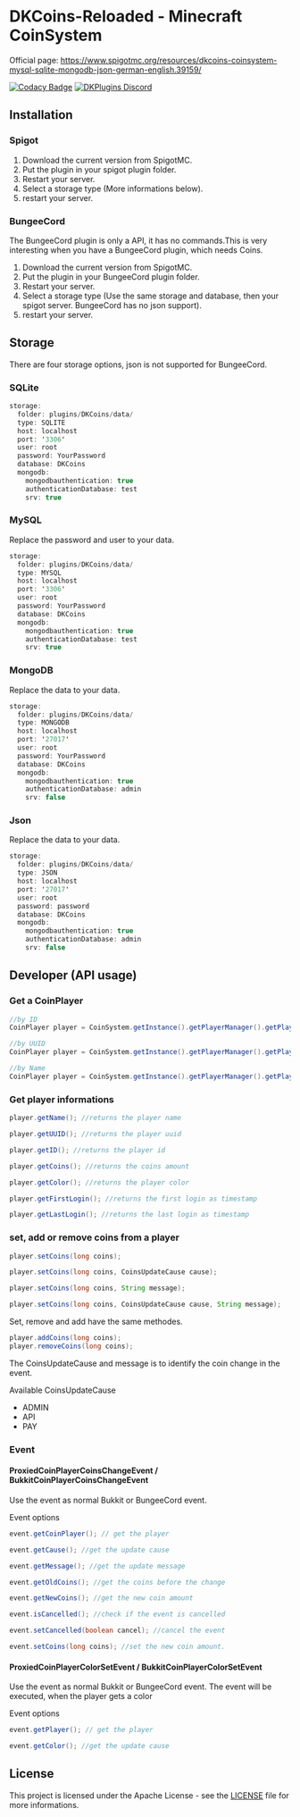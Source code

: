 # DKCoins-Reloaded - Minecraft CoinSystem

Official page:
<https://www.spigotmc.org/resources/dkcoins-coinsystem-mysql-sqlite-mongodb-json-german-english.39159/>

[![Codacy Badge](https://api.codacy.com/project/badge/Grade/d0ec972516ed47b2b6758b2277cb469b)](https://app.codacy.com/app/DevKrieger/DKCoins?utm_source=github.com&utm_medium=referral&utm_content=DevKrieger/DKCoins&utm_campaign=Badge_Grade_Dashboard)
[![DKPlugins Discord](https://discordapp.com/api/guilds/513441444959223809/embed.png)](https://discord.gg/PawBsVy)

## Installation 

### Spigot

 1. Download the current version from SpigotMC.
 2. Put the plugin in your spigot plugin folder.
 3. Restart your server.
 4. Select a storage type (More informations below).
 5. restart your server.

### BungeeCord

The BungeeCord plugin is only a API, it has no commands.This is very interesting when you have a BungeeCord plugin, which needs Coins.

 1. Download the current version from SpigotMC.
 2. Put the plugin in your BungeeCord plugin folder.
 3. Restart your server.
 4. Select a storage type (Use the same storage and database, then your spigot server. BungeeCord has no json support).
 5. restart your server.

## Storage

There are four storage options, json is not supported for BungeeCord.

### SQLite

```java
storage:
  folder: plugins/DKCoins/data/
  type: SQLITE
  host: localhost
  port: '3306'
  user: root
  password: YourPassword
  database: DKCoins
  mongodb:
    mongodbauthentication: true
    authenticationDatabase: test
    srv: true
```

### MySQL

Replace the password and user to your data.

```java
storage:
  folder: plugins/DKCoins/data/
  type: MYSQL
  host: localhost
  port: '3306'
  user: root
  password: YourPassword
  database: DKCoins
  mongodb:
    mongodbauthentication: true
    authenticationDatabase: test
    srv: true
```

### MongoDB

Replace the data to your data.

```java
storage:
  folder: plugins/DKCoins/data/
  type: MONGODB
  host: localhost
  port: '27017'
  user: root
  password: YourPassword
  database: DKCoins
  mongodb:
    mongodbauthentication: true
    authenticationDatabase: admin
    srv: false
```

### Json

Replace the data to your data.

```java
storage:
  folder: plugins/DKCoins/data/
  type: JSON
  host: localhost
  port: '27017'
  user: root
  password: password
  database: DKCoins
  mongodb:
    mongodbauthentication: true
    authenticationDatabase: admin
    srv: false
```

## Developer (API usage)

### Get a CoinPlayer

```java
//by ID
CoinPlayer player = CoinSystem.getInstance().getPlayerManager().getPlayer(int id);

//by UUID
CoinPlayer player = CoinSystem.getInstance().getPlayerManager().getPlayer(UUID uuid);

//by Name
CoinPlayer player = CoinSystem.getInstance().getPlayerManager().getPlayer(String name);
```

### Get player informations

```java
player.getName(); //returns the player name

player.getUUID(); //returns the player uuid

player.getID(); //returns the player id

player.getCoins(); //returns the coins amount

player.getColor(); //returns the player color

player.getFirstLogin(); //returns the first login as timestamp

player.getLastLogin(); //returns the last login as timestamp

```

### set, add or remove coins from a player
```java
player.setCoins(long coins);

player.setCoins(long coins, CoinsUpdateCause cause);

player.setCoins(long coins, String message);

player.setCoins(long coins, CoinsUpdateCause cause, String message);
```

Set,  remove and add have the same methodes.

```java
player.addCoins(long coins);
player.removeCoins(long coins);
```

The CoinsUpdateCause and message is to identify the coin change in the event.

Available CoinsUpdateCause
 * ADMIN
 * API
 * PAY

### Event

#### ProxiedCoinPlayerCoinsChangeEvent / BukkitCoinPlayerCoinsChangeEvent

Use the event as normal Bukkit or BungeeCord event.

Event options
```java
event.getCoinPlayer(); // get the player

event.getCause(); //get the update cause

event.getMessage(); //get the update message

event.getOldCoins(); //get the coins before the change

event.getNewCoins(); //get the new coin amount

event.isCancelled(); //check if the event is cancelled

event.setCancelled(boolean cancel); //cancel the event

event.setCoins(long coins); //set the new coin amount.
```

#### ProxiedCoinPlayerColorSetEvent / BukkitCoinPlayerColorSetEvent

Use the event as normal Bukkit or BungeeCord event.
The event will be executed, when the player gets a color

Event options
```java
event.getPlayer(); // get the player

event.getColor(); //get the update cause
```

## License

This project is licensed under the Apache License - see the [LICENSE](LICENSE) file for more informations.
